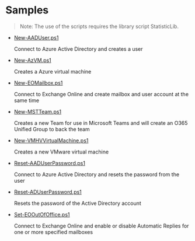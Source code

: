 # Samples

> Note: The use of the scripts requires the library script StatisticLib.

+ [New-AADUser.ps1](./New-AADUser.ps1)
  
  Connect to Azure Active Directory and creates a user

+ [New-AzVM.ps1](./New-AzVM.ps1)
  
  Creates a Azure virtual machine

+ [New-EOMailbox.ps1](./New-EOMailbox.ps1)
  
  Connect to Exchange Online and create mailbox and user account at the same time

+ [New-MSTTeam.ps1](./New-MSTTeam.ps1)
  
  Creates a new Team for use in Microsoft Teams and will create an O365 Unified Group to back the team

+ [New-VMHVVirtualMachine.ps1](./New-VMHVVirtualMachine.ps1)
  
  Creates a new VMware virtual machine

+ [Reset-AADUserPassword.ps1](./Reset-AADUserPassword.ps1)
  
  Connect to Azure Active Directory and resets the password from the user

+ [Reset-ADUserPassword.ps1](./Reset-ADUserPassword.ps1)
  
  Resets the password of the Active Directory account

+ [Set-EOOutOfOffice.ps1](./Set-EOOutOfOffice.ps1)
  
  Connect to Exchange Online and enable or disable Automatic Replies for one or more specified mailboxes